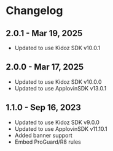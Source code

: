 # Changelog

## 2.0.1 - Mar 19, 2025

* Updated to use Kidoz SDK v10.0.1
 
## 2.0.0 - Mar 17, 2025

* Updated to use Kidoz SDK v10.0.0
* Updated to use ApplovinSDK v13.0.1
  
## 1.1.0 - Sep 16, 2023

* Updated to use Kidoz SDK v9.0.0
* Updated to use ApplovinSDK v11.10.1
* Added banner support
* Embed ProGuard/R8 rules
